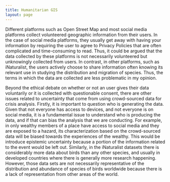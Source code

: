 ```yaml
---
title: Humanitarian GIS
layout: page
---
```


Different platforms such as Open Street Map and most social media platforms collect volunteered geographic information from their users. In the case of social media platforms, they usually get away with having your information by requiring the user to agree to Privacy Policies that are often complicated and time-consuming to read. Thus, it could be argued that the data collected by these platforms is not necessarily volunteered but unknowingly collected from users. In contrast, in other platforms, such as iNaturalist, the users actively choose to share information often knowing its relevant use in studying the distribution and migration of species. Thus, the terms in which the data are collected are less problematic in my opinion.

Beyond the ethical debate on whether or not an user gives their data voluntarily or it is collected with questionable consent, there are other issues related to uncertainty that come from using crowd-sourced data for crisis analysis. Firstly, it is important to question who is generating the data. Given that not everyone has access to devices, and not everyone is on social media, it is a fundamental issue to understand who is producing the data, and if that can bias the analysis that we are conducting. For example, in only wealthy members of a place have access to social media and they are exposed to a hazard, its characterization based on the crowd-sourced data will be biased towards the experiences of the wealthy. This would be introduce epistemic uncertainty because a portion of the information related to the event would be left out. Similarly, in the iNaturalist datasets there is considerably more data about birds than any other species, and usually in developed countries where there is generally more research happening. However, those data sets are not necessarily representative of the distribution and abundance of species of birds worldwide because there is a lack of representation from other areas of the world.
